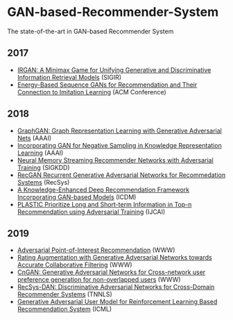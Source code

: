 # GAN-based-Recommender-System
The state-of-the-art in GAN-based Recommender System

## 2017
* [IRGAN: A Minimax Game for Unifying Generative and Discriminative Information Retrieval Models](https://arxiv.org/pdf/1705.10513.pdf) (SIGIR)
* [Energy-Based Sequence GANs for Recommendation and Their Connection to Imitation Learning](https://arxiv.org/pdf/1706.09200.pdf) (ACM Conference)

## 2018
* [GraphGAN: Graph Representation Learning with Generative Adversarial Nets](https://arxiv.org/pdf/1711.08267.pdf) (AAAI)
* [Incorporating GAN for Negative Sampling in Knowledge Representation Learning](https://aaai.org/ocs/index.php/AAAI/AAAI18/paper/view/16094/15907) (AAAI)
* [Neural Memory Streaming Recommender Networks with Adversarial Training](https://www.kdd.org/kdd2018/accepted-papers/view/neural-memory-streaming-recommender-networks-with-adversarial-training) (SIGKDD)
* [RecGAN Recurrent Generative Adversarial Networks for Recommedation Systems](http://www.brianlim.net/wordpress/wp-content/uploads/2018/08/recsys2018-recgan-recommender.pdf) (RecSys)
* [A Knowledge-Enhanced Deep Recommendation Framework Incorporating GAN-based Models](http://gdm.fudan.edu.cn/GDMWiki/attach/By%20year/Yang_ICDM18final.pdf) (ICDM)
* [PLASTIC Prioritize Long and Short-term Information in Top-n Recommendation using Adversarial Training](https://www.ijcai.org/proceedings/2018/0511.pdf) (IJCAI)


## 2019
* [Adversarial Point-of-Interest Recommendation](http://delivery.acm.org/10.1145/3320000/3313609/p3462-zhou.pdf?ip=166.104.144.128&id=3313609&acc=OPEN&key=0EC22F8658578FE1%2E3DD5647BAD8CE12F%2E4D4702B0C3E38B35%2E6D218144511F3437&__acm__=1559378059_874062267eb565c51b23458a98cfac09) (WWW)
* [Rating Augmentation with Generative Adversarial Networks towards Accurate Collaborative Filtering](http://delivery.acm.org/10.1145/3320000/3313413/p2616-chae.pdf?ip=166.104.144.128&id=3313413&acc=OPEN&key=0EC22F8658578FE1%2E3DD5647BAD8CE12F%2E4D4702B0C3E38B35%2E6D218144511F3437&__acm__=1559378201_254b500062353df454bea8219c44635e) (WWW)
* [CnGAN: Generative Adversarial Networks for Cross-network user preference generation for non-overlapped users](http://delivery.acm.org/10.1145/3320000/3313733/p3144-perera.pdf?ip=166.104.144.128&id=3313733&acc=OPEN&key=0EC22F8658578FE1%2E3DD5647BAD8CE12F%2E4D4702B0C3E38B35%2E6D218144511F3437&__acm__=1559378148_16bbc86c0460aff9c301c26f89a8cf69) (WWW)
* [RecSys-DAN: Discriminative Adversarial Networks for Cross-Domain Recommender Systems](https://arxiv.org/pdf/1903.10794.pdf) (TNNLS)
* [Generative Adversarial User Model for Reinforcement Learning Based Recommendation System](http://proceedings.mlr.press/v97/chen19f/chen19f.pdf) (ICML)
